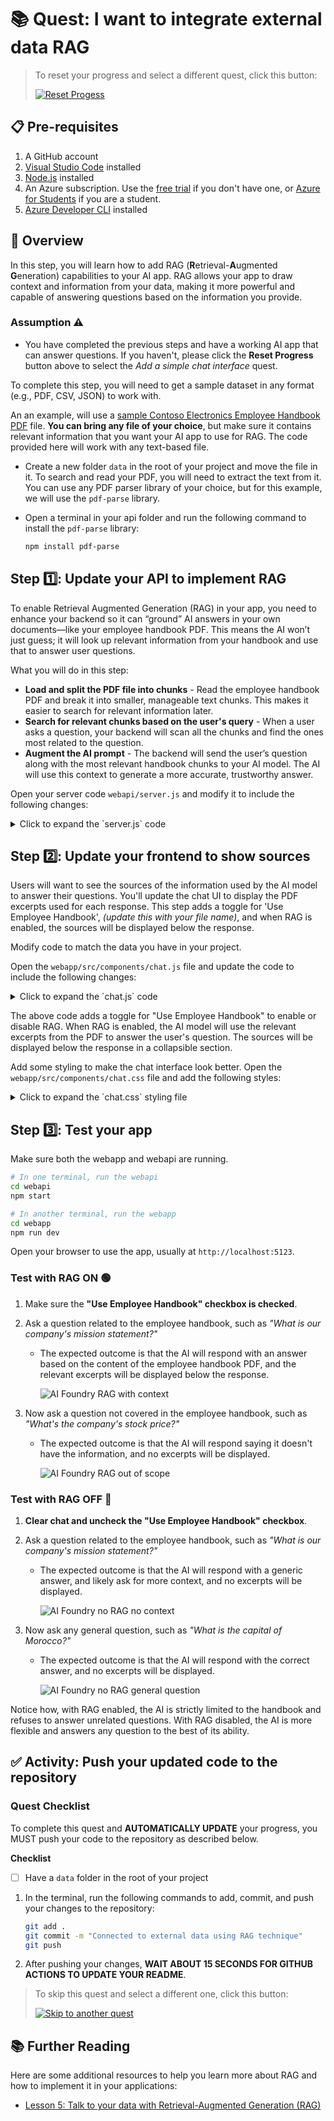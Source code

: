 # 📚 Quest: I want to integrate external data RAG

> To reset your progress and select a different quest, click this button:
>
> [![Reset Progess](https://img.shields.io/badge/Reset--Progress-ff3860?logo=mattermost)](../../issues/new?title=Reset+Quest&labels=reset-quest&body=🔄+I+want+to+reset+my+AI+learning+quest+and+start+from+the+beginning.%0A%0A**Please+wait+about+15+seconds.+Your+progress+will+be+reset,+this+issue+will+automatically+close,+and+you+will+be+taken+back+to+the+Welcome+step+to+select+a+new+quest.**)

## 📋 Pre-requisites

1. A GitHub account
2. [Visual Studio Code](https://code.visualstudio.com/) installed
3. [Node.js](https://nodejs.org/en) installed
4. An Azure subscription. Use the [free trial](https://azure.microsoft.com/free/) if you don't have one, or [Azure for Students](https://azure.microsoft.com/free/students/) if you are a student.
4. [Azure Developer CLI](https://learn.microsoft.com/en-us/azure/developer/azure-developer-cli/install-azd?tabs=winget-windows%2Cbrew-mac%2Cscript-linux&pivots=os-windows) installed

## 📝 Overview

In this step, you will learn how to add RAG (**R**etrieval-**A**ugmented **G**eneration) capabilities to your AI app. RAG allows your app to draw context and information from your data, making it more powerful and capable of answering questions based on the information you provide.

### Assumption ⚠️

- You have completed the previous steps and have a working AI app that can answer questions. If you haven't, please click the **Reset Progress** button above to select the _Add a simple chat interface_ quest.


To complete this step, you will need to get a sample dataset in any format (e.g., PDF, CSV, JSON) to work with. 

An an example, will use a [sample Contoso Electronics Employee Handbook PDF](https://github.com/Azure-Samples/JS-Journey-to-AI-Foundry/blob/assets/jsai-buildathon-assets/employee_handbook.pdf) file. **You can bring any file of your choice**, but make sure it contains relevant information that you want your AI app to use for RAG. The code provided here will work with any text-based file.

- Create a new folder `data` in the root of your project and move the file in it. To search and read your PDF, you will need to extract the text from it. You can use any PDF parser library of your choice, but for this example, we will use the `pdf-parse` library.

- Open a terminal in your api folder and run the following command to install the `pdf-parse` library:

  ```bash
  npm install pdf-parse
  ```

## Step 1️⃣: Update your API to implement RAG

To enable Retrieval Augmented Generation (RAG) in your app, you need to enhance your backend so it can “ground” AI answers in your own documents—like your employee handbook PDF. This means the AI won’t just guess; it will look up relevant information from your handbook and use that to answer user questions.

What you will do in this step:
- **Load and split the PDF file into chunks** - Read the employee handbook PDF and break it into smaller, manageable text chunks. This makes it easier to search for relevant information later.
- **Search for relevant chunks based on the user's query** - When a user asks a question, your backend will scan all the chunks and find the ones most related to the question.
- **Augment the AI prompt** - The backend will send the user’s question along with the most relevant handbook chunks to your AI model. The AI will use this context to generate a more accurate, trustworthy answer.


Open your server code `webapi/server.js` and modify it to include the following changes:

<details> <summary>Click to expand the `server.js` code</summary>

```javascript
// add at the top of the file -----------------------------------------
import ModelClient, { isUnexpected } from "@azure-rest/ai-inference";
import { AzureKeyCredential } from "@azure/core-auth";
import fs from "fs";
import path from "path";
import { fileURLToPath } from 'url';
import { dirname } from 'path';
import pdfParse from 'pdf-parse/lib/pdf-parse.js';
// --------------------------------------------------------------------

// add before the client initialization -------------------------------
const __filename = fileURLToPath(import.meta.url);
const __dirname = dirname(__filename);
const projectRoot = path.resolve(__dirname, '../..');
const pdfPath = path.join(projectRoot, 'data/employee_handbook.pdf'); // Update with your PDF file name
// --------------------------------------------------------------------

// add before app.post handler-----------------------------------------
let pdfText = null; 
let pdfChunks = []; 
const CHUNK_SIZE = 800; 

async function loadPDF() {
  if (pdfText) return pdfText;

  if (!fs.existsSync(pdfPath)) return "PDF not found.";

  const dataBuffer = fs.readFileSync(pdfPath);
  const data = await pdfParse(dataBuffer); 
  pdfText = data.text; /
  let currentChunk = ""; 
  const words = pdfText.split(/\s+/); 

  for (const word of words) {
    if ((currentChunk + " " + word).length <= CHUNK_SIZE) {
      currentChunk += (currentChunk ? " " : "") + word;
    } else {
      pdfChunks.push(currentChunk);
      currentChunk = word;
    }
  }
  if (currentChunk) pdfChunks.push(currentChunk);
  return pdfText;
}

function retrieveRelevantContent(query) {
  const queryTerms = query.toLowerCase().split(/\s+/) // Converts query to relevant search terms
    .filter(term => term.length > 3)
    .map(term => term.replace(/[.,?!;:()"']/g, ""));

  if (queryTerms.length === 0) return [];
  const scoredChunks = pdfChunks.map(chunk => {
    const chunkLower = chunk.toLowerCase(); 
    let score = 0; 
    for (const term of queryTerms) {
      const regex = new RegExp(term, 'gi');
      const matches = chunkLower.match(regex);
      if (matches) score += matches.length;
    }
    return { chunk, score };
  });
  return scoredChunks
    .filter(item => item.score > 0)
    .sort((a, b) => b.score - a.score)
    .slice(0, 3)
    .map(item => item.chunk);
}
// --------------------------------------------------------------------

// replace the entire app.post handler with the following code --------
app.post("/chat", async (req, res) => {
  const userMessage = req.body.message;
  const useRAG = req.body.useRAG === undefined ? true : req.body.useRAG; 
  let messages = [];
  let sources = [];
  if (useRAG) {
    await loadPDF();
    sources = retrieveRelevantContent(userMessage);
    if (sources.length > 0) {
      messages.push({ 
        role: "system", 
        content: `You are a helpful assistant answering questions about the company based on its employee handbook. 
        Use ONLY the following information from the handbook to answer the user's question.
        If you can't find relevant information in the provided context, say so clearly.
        --- EMPLOYEE HANDBOOK EXCERPTS ---
        ${sources.join('\n\n')}
        --- END OF EXCERPTS ---`
      });
    } else {
      messages.push({
        role: "system",
        content: "You are a helpful assistant. No relevant information was found in the employee handbook for this question."
      });
    }
  } else {
    messages.push({
      role: "system",
      content: "You are a helpful assistant."
    });
  }
  messages.push({ role: "user", content: userMessage });

  try {
    const response = await client.path("chat/completions").post({
      body: {
        messages,
        max_tokens: 4096,
        temperature: 1,
        top_p: 1,
        model: "gpt-4o",
      },
    });
    if (isUnexpected(response)) throw new Error(response.body.error || "Model API error");
    res.json({
      reply: response.body.choices[0].message.content,
      sources: useRAG ? sources : []
    });
  } catch (err) {
    res.status(500).json({ error: "Model call failed", message: err.message });
  }
});

const PORT = process.env.PORT || 3001;
app.listen(PORT, () => {
  console.log(`AI API server running on port ${PORT}`);
});
```
</details>


## Step 2️⃣: Update your frontend to show sources

Users will want to see the sources of the information used by the AI model to answer their questions. You'll update the chat UI to display the PDF excerpts used for each response. This step adds a toggle for 'Use Employee Handbook', _(update this with your file name)_, and when RAG is enabled, the sources will be displayed below the response.

Modify code to match the data you have in your project.

Open the `webapp/src/components/chat.js` file and update the code to include the following changes:

<details> <summary>Click to expand the `chat.js` code</summary>

```javascript
// add isRetrieving and ragEnabled properties to the class & initialize them in the constructor
export class ChatInterface extends LitElement {
  static get properties() {
    return {
      messages: { type: Array },
      inputMessage: { type: String },
      isLoading: { type: Boolean },
      isRetrieving: { type: Boolean },
      ragEnabled: { type: Boolean }
    };
  }

  constructor() {
    super();
    this.messages = [];
    this.inputMessage = '';
    this.isLoading = false;
    this.isRetrieving = false;
    this.ragEnabled = true; // Enable by default
  }
// --------------------------------------------------------------------

// replace the render method with the following code
  render() {
    return html`
    <div class="chat-container">
      <div class="chat-header">
        <button class="clear-cache-btn" @click=${this._clearCache}> 🧹Clear Chat</button>
        <label class="rag-toggle">
          <input type="checkbox" ?checked=${this.ragEnabled} @change=${this._toggleRag}>
          Use Employee Handbook
        </label>
      </div>
      <div class="chat-messages">
        ${this.messages.map(message => html`
          <div class="message ${message.role === 'user' ? 'user-message' : 'ai-message'}">
            <div class="message-content">
              <span class="message-sender">${message.role === 'user' ? 'You' : 'AI'}</span>
              <p>${message.content}</p>
              ${this.ragEnabled && message.sources && message.sources.length > 0 ? html`
                <details class="sources">
                  <summary>📚 Sources</summary>
                  <div class="sources-content">
                    ${message.sources.map(source => html`<p>${source}</p>`)}
                  </div>
                </details>
              ` : ''}
            </div>
          </div>
        `)}
        ${this.isRetrieving ? html`
          <div class="message system-message">
            <p>📚 Searching employee handbook...</p>
          </div>
        ` : ''}
        ${this.isLoading && !this.isRetrieving ? html`
          <div class="message ai-message">
            <div class="message-content">
              <span class="message-sender">AI</span>
              <p>Thinking...</p>
            </div>
          </div>
        ` : ''}
      </div>
      <div class="chat-input">
        <input 
          type="text" 
          placeholder="Ask about company policies, benefits, etc..." 
          .value=${this.inputMessage}
          @input=${this._handleInput}
          @keyup=${this._handleKeyUp}
        />
        <button @click=${this._sendMessage} ?disabled=${this.isLoading || !this.inputMessage.trim()}>
          Send
        </button>
      </div>
    </div>
  `;
  }
// ---------------------------------------------------------------------------

// add method to handle the toggle change
  _toggleRag(e) {
    this.ragEnabled = e.target.checked;
  }
// ---------------------------------------------------------------------------

// after the _sendMessage method, update the API call to include the ragEnabled property
  async _apiCall(message) {
    const res = await fetch("http://localhost:3001/chat", {
      method: "POST",
      headers: { "Content-Type": "application/json" },
      body: JSON.stringify({ 
        message,
        useRAG: this.ragEnabled 
      }),
    });
    const data = await res.json();
    return data;
  }
}

```
</details>

The above code adds a toggle for "Use Employee Handbook" to enable or disable RAG. When RAG is enabled, the AI model will use the relevant excerpts from the PDF to answer the user's question. The sources will be displayed below the response in a collapsible section.


Add some styling to make the chat interface look better. Open the `webapp/src/components/chat.css` file and add the following styles:

<details> <summary>Click to expand the `chat.css` styling file</summary>

```css
/* Add these styles */

.rag-toggle {
  float: right;
  display: flex;
  align-items: center;
  gap: 5px;
  font-size: 0.9rem;
}

.system-message {
  background-color: #f8f9fa;
  font-style: italic;
  text-align: center;
  padding: 8px;
  border-radius: 10px;
}

.sources {
  margin-top: 8px;
  font-size: 0.85rem;
  cursor: pointer;
}

.sources summary {
  color: #0d6efd;
  font-weight: bold;
}

.sources-content {
  background-color: #f8f9fa;
  padding: 10px;
  border-radius: 4px;
  margin-top: 5px;
  max-height: 200px;
  overflow-y: auto;
  border-left: 3px solid #6c757d;
}
```
</details>

## Step 3️⃣: Test your app

Make sure both the webapp and webapi are running.

```bash
# In one terminal, run the webapi
cd webapi
npm start

# In another terminal, run the webapp
cd webapp
npm run dev
```
Open your browser to use the app, usually at `http://localhost:5123`. 

### Test with RAG ON 🟢

1. Make sure the **"Use Employee Handbook" checkbox is checked**.
2. Ask a question related to the employee handbook, such as _"What is our company's mission statement?"_
   - The expected outcome is that the AI will respond with an answer based on the content of the employee handbook PDF, and the relevant excerpts will be displayed below the response.

      ![AI Foundry RAG with context](https://github.com/Azure-Samples/JS-Journey-to-AI-Foundry/blob/assets/jsai-buildathon-assets/ai-app-with-rag.png?raw=true)

3. Now ask a question not covered in the employee handbook, such as _"What's the company's stock price?"_
    - The expected outcome is that the AI will respond saying it doesn't have the information, and no excerpts will be displayed.

      ![AI Foundry RAG out of scope](https://github.com/Azure-Samples/JS-Journey-to-AI-Foundry/blob/assets/jsai-buildathon-assets/ai-app-with-rag-outofscope.png?raw=true)

### Test with RAG OFF 🔴 
1. **Clear chat and uncheck the "Use Employee Handbook" checkbox**.
2. Ask a question related to the employee handbook, such as _"What is our company's mission statement?"_
   - The expected outcome is that the AI will respond with a generic answer, and likely ask for more context, and no excerpts will be displayed.

      ![AI Foundry no RAG no context](https://github.com/Azure-Samples/JS-Journey-to-AI-Foundry/blob/assets/jsai-buildathon-assets/no-rag-company.png?raw=true)

3. Now ask any general question, such as _"What is the capital of Morocco?"_
   - The expected outcome is that the AI will respond with the correct answer, and no excerpts will be displayed.

      ![AI Foundry no RAG general question](https://github.com/Azure-Samples/JS-Journey-to-AI-Foundry/blob/assets/jsai-buildathon-assets/no-rag-general.png?raw=true)

Notice how, with RAG enabled, the AI is strictly limited to the handbook and refuses to answer unrelated questions. With RAG disabled, the AI is more flexible and answers any question to the best of its ability.
   

## ✅ Activity: Push your updated code to the repository

### Quest Checklist

To complete this quest and **AUTOMATICALLY UPDATE** your progress, you MUST push your code to the repository as described below.

**Checklist**

- [ ] Have a `data` folder in the root of your project 

1. In the terminal, run the following commands to add, commit, and push your changes to the repository:

    ```bash
    git add .
    git commit -m "Connected to external data using RAG technique"
    git push
    ```
2.  After pushing your changes, **WAIT ABOUT 15 SECONDS FOR GITHUB ACTIONS TO UPDATE YOUR README**.

> To skip this quest and select a different one, click this button:
>
> [![Skip to another quest](https://img.shields.io/badge/Skip--to--another--quest-ff3860?logo=mattermost)](../../issues/new?title=Skip+quest&labels=reset-quest&body=🔄+I+want+to+reset+my+AI+learning+quest+and+start+from+the+beginning.%0A%0A**Please+wait+about+15+seconds.+Your+progress+will+be+reset,+this+issue+will+automatically+close,+and+you+will+be+taken+back+to+the+Welcome+step+to+select+a+new+quest.**)


## 📚 Further Reading

Here are some additional resources to help you learn more about RAG and how to implement it in your applications:
- [Lesson 5: Talk to your data with Retrieval-Augmented Generation (RAG)](https://github.com/microsoft/generative-ai-with-javascript/blob/main/lessons/05-rag/README.md)